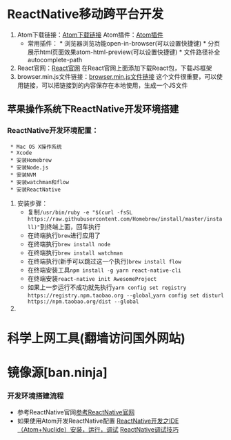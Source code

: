 # ReactNative移动跨平台开发

1. Atom下载链接：[Atom下载链接](https://atom.io/)
   Atom插件：[Atom插件](https://atom.io/packages)
     * 常用插件：
           * 浏览器浏览功能open-in-browser(可以设置快捷键)
           * 分页展示html页面效果atom-html-preview(可以设置快捷键)
           * 文件路径补全autocomplete-path
2. React官网：[React官网](https://facebook.github.io/react/)
   在React官网上面添加下载React包，下载JS框架
3. browser.min.js文件链接：[browser.min.js文件链接](https://cdnjs.cloudflare.com/ajax/libs/babel-core/5.8.24/browser.min.js)
   这个文件很重要，可以使用链接，可以把链接到的内容保存在本地使用，生成一个JS文件

## 苹果操作系统下ReactNative开发环境搭建
### ReactNative开发环境配置：
     * Mac OS X操作系统
     * Xcode 
     * 安装Homebrew
     * 安装Node.js
     * 安装NVM
     * 安装watchman和flow
     * 安装ReactNative

1. 安装步骤：
   * 复制`/usr/bin/ruby -e "$(curl -fsSL https://raw.githubusercontent.com/Homebrew/install/master/install)"`到终端上面，回车执行
   * 在终端执行`brew`进行应用了
   * 在终端执行`brew install node`
   * 在终端执行`brew install watchman`
   * 在终端执行(新手可以跳过这一个执行)`brew install flow`
   * 在终端安装工具`npm install -g yarn react-native-cli`
   * 在终端安装`react-native init AwesomeProject`
   * 如果上一步运行不成功就先执行`yarn config set registry https://registry.npm.taobao.org --global`,`yarn config set disturl https://npm.taobao.org/dist --global`
2. 
# 科学上网工具(翻墙访问国外网站)
# 镜像源[ban.ninja]
### 开发环境搭建流程
* 参考ReactNative官网[参考ReactNative官网](http://reactnative.cn/docs/0.31/getting-started.html#content)
* 如果使用Atom开发ReactNative配置
[ReactNative开发之IDE（Atom+Nuclide）安装，运行，调试](http://blog.csdn.net/hello_hwc/article/details/51612139)
[ReactNative调试技巧](http://www.52learn.wang/archives/1071?utm_source=tuicool&utm_medium=referral)





